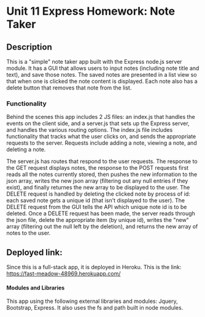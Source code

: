 # Unit 11 Express Homework: Note Taker

## Description

This is a "simple" note taker app built with the Express node.js server module. It has a GUI that allows users to input notes (including note title and text), and save those notes. The saved notes are presented in a list view so that when one is clicked the note content is displayed. Each note also has a delete button that removes that note from the list.

### Functionality

Behind the scenes this app includes 2 JS files: an index.js that handles the events on the client side, and a server.js that sets up the Express server, and handles the various routing options. The index.js file includes functionality that tracks what the user clicks on, and sends the appropriate requests to the server. Requests include adding a note, viewing a note, and deleting a note. 

The server.js has routes that respond to the user requests. The response to the GET request displays notes, the response to the POST requests first reads all the notes currently stored, then pushes the new information to the json array, writes the new json array (filtering out any null entries if they exist), and finally returnes the new array to be displayed to the user. The DELETE request is handled by deleting the clicked note by process of id: each saved note gets a unique id (that isn't displayed to the user). The DELETE request from the GUI tells the API which unique note id is to be deleted. Once a DELETE request has been made, the server reads through the json file, delete the appropriate item (by unique id), writes the "new" array (filtering out the null left by the deletion), and returns the new array of notes to the user.

## Deployed link:

Since this is a full-stack app, it is deployed in Heroku. This is the link: https://fast-meadow-48969.herokuapp.com/



#### Modules and Libraries

This app using the following external libraries and modules: Jquery, Bootstrap, Express. It also uses the fs and path built in node modules.
